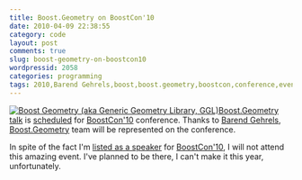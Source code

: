 ```yaml
---
title: Boost.Geometry on BoostCon'10
date: 2010-04-09 22:38:55
category: code
layout: post
comments: true
slug: boost-geometry-on-boostcon10
wordpressid: 2058
categories: programming
tags: 2010,Barend Gehrels,boost,boost.geometry,boostcon,conference,event,geometry,programming,project
---
```


[![Boost Geometry (aka Generic Geometry Library, GGL)](/images/logos/ggl-logo.png)](http://trac.osgeo.org/ggl/)[Boost.Geometry talk](http://www.boostcon.com/program/sessions#gehrels-lalande-loskot-generic-programming-for-geometry) is [scheduled](http://www.boostcon.com/program) for [BoostCon'10](http://www.boostcon.com/) conference. Thanks to [Barend Gehrels](http://barendgehrels.blogspot.com/), [Boost.Geometry](http://trac.osgeo.org/ggl/) team will be represented on the conference.


In spite of the fact I'm [listed as a speaker](http://www.boostcon.com/program/speakers) for [BoostCon'10](http://www.boostcon.com/), I will not attend this amazing event. I've planned to be there, I can't make it this year, unfortunately.
